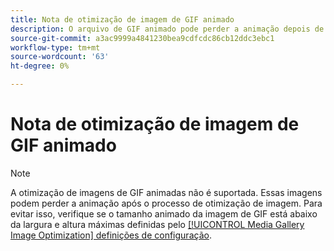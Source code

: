 ```yaml
---
title: Nota de otimização de imagem de GIF animado
description: O arquivo de GIF animado pode perder a animação depois de reduzir o tamanho durante a otimização da imagem
source-git-commit: a3ac9999a4841230bea9cdfcdc86cb12ddc3ebc1
workflow-type: tm+mt
source-wordcount: '63'
ht-degree: 0%

---
```


# Nota de otimização de imagem de GIF animado

>[!NOTE]
>
>A otimização de imagens de GIF animadas não é suportada. Essas imagens podem perder a animação após o processo de otimização de imagem. Para evitar isso, verifique se o tamanho animado da imagem de GIF está abaixo da largura e altura máximas definidas pelo [[!UICONTROL Media Gallery Image Optimization] definições de configuração](../content-design/media-gallery-image-optimization.md).

